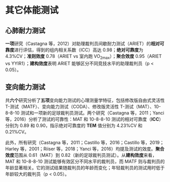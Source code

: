 # 其它体能测试

## 心肺耐力测试
**一项**研究（Castagna 等，2012）对助理裁判员间歇耐力测试（ARIET）的**相对可靠度**进行评估，得到的组内相关系数（ICC）高达 0.98；**绝对可靠度**为 4.3%CV；**准则效度** 0.78（ARIET vs 室内跑 VO<sub>2max</sub>）；**聚合效度** 0.95（ARIET vs YYIR1）；**建构效度**表明 ARIET 能够区分不同竞技水平的助理裁判员（p < 0.05）。

## 变向能力测试
共**六个**研究分析了**五项**变向能力测试的心理测量学特征，包括修改版自由式灵活性 T-测试（MATF）、变向能力测试（CODA）、修改版灵活性 T-测试（MAT）、10-8-8-10 测试和一项新的足球裁判员测试。两个研究（Castagna 等，2011；Yanci 等，2016）分析了测试的可靠性：MAT 和 10-8-8-10 测试的相对可靠度（**ICC**）分别为 0.89 和 0.90，指示绝对可靠度的 **TEM** 值分别为 4.23%CV 和 0.21%CV。

此外，所有研究（Castagna 等，2011；Castillo 等，2016；Castillo 等，2019；Harley 等，2001；Riiser 等，2018；Yanci 等，2016）均提及测试的效度。**聚合效度**范围从 0.61（MAT）到 0.82（新的足球裁判员测试）。从**建构效度**来看，MAT 和 10-8-8-10 测试能够有效区分不同水平的裁判员，而 MATF 则与裁判员的年龄显著相关。它的测试结果随裁判员的年龄而变化；年轻裁判员的测试用时低于年龄较大的裁判员（p < 0.05）。
